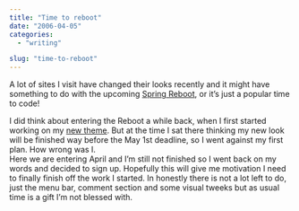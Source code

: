 ```yaml
---
title: "Time to reboot"
date: "2006-04-05"
categories: 
  - "writing"

slug: "time-to-reboot"
---
```


A lot of sites I visit have changed their looks recently and it might have something to do with the upcoming [Spring Reboot](https://www.cssreboot.com/), or it’s just a popular time to code!

I did think about entering the Reboot a while back, when I first started working on my [new theme](https://www.shibbyonline.co.uk/2006/02/25/a-theme-is-born/). But at the time I sat there thinking my new look will be finished way before the May 1st deadline, so I went against my first plan. How wrong was I.  
Here we are entering April and I’m still not finished so I went back on my words and decided to sign up. Hopefully this will give me motivation I need to finally finish off the work I started. In honestly there is not a lot left to do, just the menu bar, comment section and some visual tweeks but as usual time is a gift I’m not blessed with.
